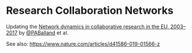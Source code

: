 # Research Collaboration Networks

Updating the [Network dynamics in collaborative research in the EU, 2003–2017](https://www.tandfonline.com/doi/full/10.1080/09654313.2019.1641187) by [@PABalland](https://github.com/PABalland) et al.


See also: https://www.nature.com/articles/d41586-019-01566-z
